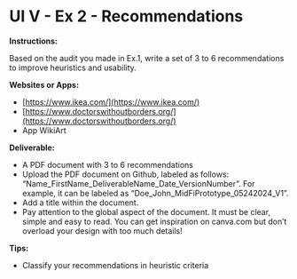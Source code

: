 # UI V - Ex 2 - Recommendations

**Instructions:** 

Based on the audit you made in Ex.1, write a set of 3 to 6 recommendations to improve heuristics and usability.

**Websites or Apps:**

- [https://www.ikea.com/](https://www.ikea.com/)
- [https://www.doctorswithoutborders.org/](https://www.doctorswithoutborders.org/)
- App WikiArt

**Deliverable:** 

- A PDF document with 3 to 6 recommendations
- Upload the PDF document on Github, labeled as follows: “Name_FirstName_DeliverableName_Date_VersionNumber”. For example, it can be labeled as “Doe_John_MidFiPrototype_05242024_V1”.
- Add a title within the document.
- Pay attention to the global aspect of the document. It must be clear, simple and easy to read. You can get inspiration on canva.com but don’t overload your design with too much details!

**Tips:** 

- Classify your recommendations in heuristic criteria